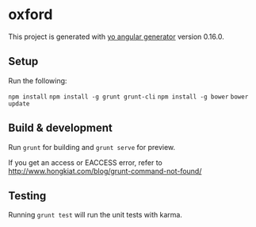 # oxford

This project is generated with [yo angular generator](https://github.com/yeoman/generator-angular)
version 0.16.0.

## Setup

Run the following: 

`npm install`
`npm install -g grunt grunt-cli`
`npm install -g bower`
`bower update`



## Build & development
Run `grunt` for building and `grunt serve` for preview.

If you get an access or EACCESS error, refer to http://www.hongkiat.com/blog/grunt-command-not-found/

## Testing
Running `grunt test` will run the unit tests with karma.
